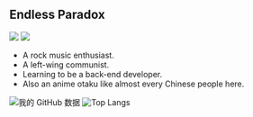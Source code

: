 ## Endless Paradox
![](https://img.shields.io/badge/main%20language-Go-00599C?logo=go) ![](https://img.shields.io/badge/major-network%20and%20database-E95420?logo=ubuntu) 

- A rock music enthusiast.
- A left-wing communist.
- Learning to be a back-end developer.
- Also an anime otaku like almost every Chinese people here.

![我的 GitHub 数据](https://github-readme-stats.vercel.app/api?username=EndlessParadox1&show_icons=true&line_height=20)
![Top Langs](https://github-readme-stats.vercel.app/api/top-langs/?username=EndlessParadox1&layout=compact&hide=Assembly)
